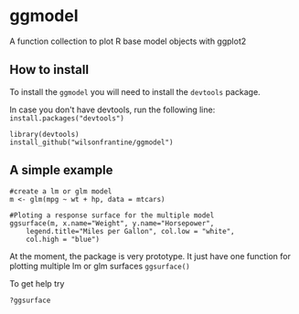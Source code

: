 # ggmodel
A function collection to plot R base model objects with ggplot2

## How to install

To install the `ggmodel` you will need to install the `devtools` package.

In case you don't have devtools, run the following line:
`install.packages("devtools")`

```{r}
library(devtools)
install_github("wilsonfrantine/ggmodel")
```

## A simple example

```{r}
#create a lm or glm model
m <- glm(mpg ~ wt + hp, data = mtcars)

#Ploting a response surface for the multiple model
ggsurface(m, x.name="Weight", y.name="Horsepower",
    legend.title="Miles per Gallon", col.low = "white",
    col.high = "blue")
```


At the moment, the package is very prototype. 
It just have one function for plotting multiple lm or glm surfaces
`ggsurface()`

To get help try

```{r}
?ggsurface
```

